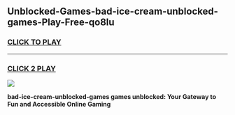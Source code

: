 
## Unblocked-Games-bad-ice-cream-unblocked-games-Play-Free-qo8lu
<h3>
<a href="https://premium76.site?title=bad-ice-cream-unblocked-games&ref=20A">CLICK TO PLAY</a></h3>
<hr>

<h3>
<a href="https://premium76.site?title=bad-ice-cream-unblocked-games&ref=20A">CLICK 2 PLAY</a>
  
</h3>

<a href="https://premium76.site?title=bad-ice-cream-unblocked-games&ref=20A"><img src="https://clearcache.store/games.png"></a>


**bad-ice-cream-unblocked-games games unblocked: Your Gateway to Fun and Accessible Online Gaming**
